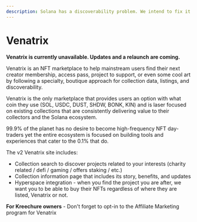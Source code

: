 ```yaml
---
description: Solana has a discoverability problem. We intend to fix it.
---
```


# Venatrix

**Venatrix is currently unavailable. Updates and a relaunch are coming.**

Venatrix is an NFT marketplace to help mainstream users find their next creator membership, access pass, project to support, or even some cool art by following a specialty, boutique approach for collection data, listings, and discoverability.

Venatrix is the only marketplace that provides users an option with what coin they use (SOL, USDC, DUST, SHDW, BONK, KIN) and is laser focused on existing collections that are consistently delivering value to their collectors and the Solana ecosystem.

99.9% of the planet has no desire to become high-frequency NFT day-traders yet the entire ecosystem is focused on building tools and experiences that cater to the 0.1% that do.



The v2 Venatrix site includes:

* Collection search to discover projects related to your interests (charity related / defi / gaming / offers staking / etc.)
* Collection information page that includes its story, benefits, and updates
* Hyperspace integration - when you find the project you are after, we want you to be able to buy their NFTs regardless of where they are listed, Venatrix or not.

**For Kreechure owners** - Don't forget to opt-in to the Affiliate Marketing program for Venatrix
